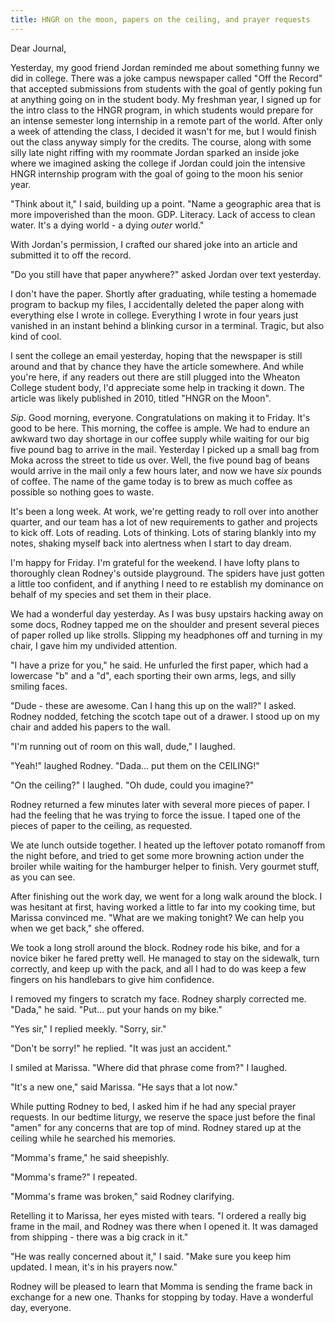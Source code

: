 ```yaml
---
title: HNGR on the moon, papers on the ceiling, and prayer requests
---
```


Dear Journal,

Yesterday, my good friend Jordan reminded me about something funny we
did in college.  There was a joke campus newspaper called "Off the
Record" that accepted submissions from students with the goal of
gently poking fun at anything going on in the student body.  My
freshman year, I signed up for the intro class to the HNGR program, in
which students would prepare for an intense semester long internship
in a remote part of the world.  After only a week of attending the
class, I decided it wasn't for me, but I would finish out the class
anyway simply for the credits.  The course, along with some silly late
night riffing with my roommate Jordan sparked an inside joke where we
imagined asking the college if Jordan could join the intensive HNGR
internship program with the goal of going to the moon his senior year.

"Think about it," I said, building up a point.  "Name a geographic
area that is more impoverished than the moon.  GDP.  Literacy.  Lack
of access to clean water.  It's a dying world - a dying _outer_
world."

With Jordan's permission, I crafted our shared joke into an article
and submitted it to off the record.

"Do you still have that paper anywhere?" asked Jordan over text
yesterday.

I don't have the paper.  Shortly after graduating, while testing a
homemade program to backup my files, I accidentally deleted the paper
along with everything else I wrote in college.  Everything I wrote in
four years just vanished in an instant behind a blinking cursor in a
terminal.  Tragic, but also kind of cool.

I sent the college an email yesterday, hoping that the newspaper is
still around and that by chance they have the article somewhere.  And
while you're here, if any readers out there are still plugged into the
Wheaton College student body, I'd appreciate some help in tracking it
down.  The article was likely published in 2010, titled "HNGR on the
Moon".

_Sip_.  Good morning, everyone.  Congratulations on making it to
Friday.  It's good to be here.  This morning, the coffee is ample.  We
had to endure an awkward two day shortage in our coffee supply while
waiting for our big five pound bag to arrive in the mail.  Yesterday I
picked up a small bag from Moka across the street to tide us over.
Well, the five pound bag of beans would arrive in the mail only a few
hours later, and now we have _six_ pounds of coffee.  The name of the
game today is to brew as much coffee as possible so nothing goes to
waste.

It's been a long week.  At work, we're getting ready to roll over into
another quarter, and our team has a lot of new requirements to gather
and projects to kick off.  Lots of reading.  Lots of thinking.  Lots
of staring blankly into my notes, shaking myself back into alertness
when I start to day dream.

I'm happy for Friday.  I'm grateful for the weekend.  I have lofty
plans to thoroughly clean Rodney's outside playground.  The spiders
have just gotten a little too confident, and if anything I need to re
establish my dominance on behalf of my species and set them in their
place.

We had a wonderful day yesterday.  As I was busy upstairs hacking away
on some docs, Rodney tapped me on the shoulder and present several
pieces of paper rolled up like strolls.  Slipping my headphones off
and turning in my chair, I gave him my undivided attention.

"I have a prize for you," he said.  He unfurled the first paper, which
had a lowercase "b" and a "d", each sporting their own arms, legs, and
silly smiling faces.

"Dude - these are awesome.  Can I hang this up on the wall?" I asked.
Rodney nodded, fetching the scotch tape out of a drawer.  I stood up
on my chair and added his papers to the wall.

"I'm running out of room on this wall, dude," I laughed.

"Yeah!" laughed Rodney.  "Dada... put them on the CEILING!"

"On the ceiling?" I laughed.  "Oh dude, could you imagine?"

Rodney returned a few minutes later with several more pieces of paper.
I had the feeling that he was trying to force the issue.  I taped one
of the pieces of paper to the ceiling, as requested.

We ate lunch outside together.  I heated up the leftover potato
romanoff from the night before, and tried to get some more browning
action under the broiler while waiting for the hamburger helper to
finish.  Very gourmet stuff, as you can see.

After finishing out the work day, we went for a long walk around the
block.  I was hesitant at first, having worked a little to far into my
cooking time, but Marissa convinced me.  "What are we making tonight?
We can help you when we get back," she offered.

We took a long stroll around the block.  Rodney rode his bike, and for
a novice biker he fared pretty well.  He managed to stay on the
sidewalk, turn correctly, and keep up with the pack, and all I had to
do was keep a few fingers on his handlebars to give him confidence.

I removed my fingers to scratch my face.  Rodney sharply corrected
me.  "Dada," he said.  "Put... put your hands on my bike."

"Yes sir," I replied meekly.  "Sorry, sir."

"Don't be sorry!" he replied.  "It was just an accident."

I smiled at Marissa.  "Where did that phrase come from?" I laughed.

"It's a new one," said Marissa.  "He says that a lot now."

While putting Rodney to bed, I asked him if he had any special prayer
requests.  In our bedtime liturgy, we reserve the space just before
the final "amen" for any concerns that are top of mind.  Rodney stared
up at the ceiling while he searched his memories.

"Momma's frame," he said sheepishly.

"Momma's frame?" I repeated.

"Momma's frame was broken," said Rodney clarifying.

Retelling it to Marissa, her eyes misted with tears.  "I ordered a
really big frame in the mail, and Rodney was there when I opened it.
It was damaged from shipping - there was a big crack in it."

"He was really concerned about it," I said.  "Make sure you keep him
updated.  I mean, it's in his prayers now."

Rodney will be pleased to learn that Momma is sending the frame back
in exchange for a new one.  Thanks for stopping by today.  Have a
wonderful day, everyone.
